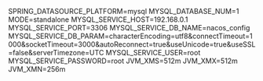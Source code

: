 SPRING_DATASOURCE_PLATFORM=mysql
MYSQL_DATABASE_NUM=1
MODE=standalone
MYSQL_SERVICE_HOST=192.168.0.1
MYSQL_SERVICE_PORT=3306
MYSQL_SERVICE_DB_NAME=nacos_config
MYSQL_SERVICE_DB_PARAM=characterEncoding=utf8&connectTimeout=1000&socketTimeout=3000&autoReconnect=true&useUnicode=true&useSSL=false&serverTimezone=UTC
MYSQL_SERVICE_USER=root
MYSQL_SERVICE_PASSWORD=root
JVM_XMS=512m
JVM_XMX=512m
JVM_XMN=256m
